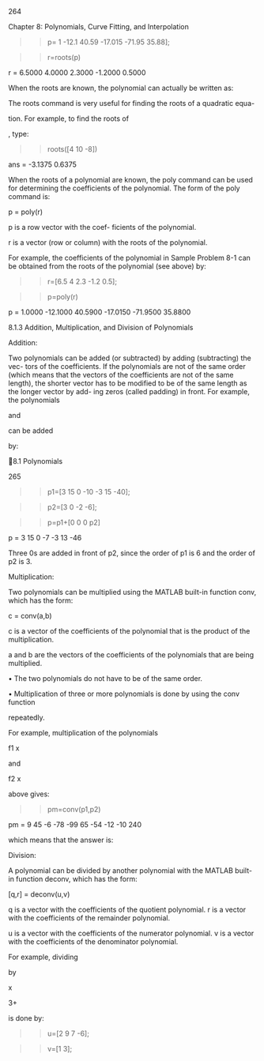264

Chapter 8: Polynomials, Curve Fitting, and Interpolation

>> p= 1 -12.1 40.59 -17.015 -71.95 35.88];

>> r=roots(p)

r =
    6.5000
    4.0000
    2.3000
   -1.2000
    0.5000

When  the  roots  are  known,  the  polynomial  can
actually be written as:

The roots command is very useful for finding the roots of a quadratic equa-

tion. For example, to find the roots of

, type:

>> roots([4 10 -8])

ans =
   -3.1375
    0.6375

When  the  roots  of  a  polynomial  are  known,  the  poly  command  can  be
used for determining the coefficients of the polynomial. The form of the poly
command is:

p = poly(r)

p is a row vector with the coef-
ficients of the polynomial.

r is a vector (row or column)
with the roots of the polynomial.

For example, the coefficients of the polynomial in Sample Problem 8-1 can be
obtained from the roots of the polynomial (see above) by:

>> r=[6.5 4 2.3 -1.2 0.5];

>> p=poly(r)

p =
    1.0000  -12.1000   40.5900  -17.0150  -71.9500   35.8800

8.1.3 Addition, Multiplication, and Division of Polynomials

Addition:

Two polynomials can be added (or subtracted) by adding (subtracting) the vec-
tors  of  the  coefficients.  If  the  polynomials  are  not  of  the  same  order  (which
means that the vectors of the coefficients are not of the same length), the shorter
vector has to be modified to be of the same length as the longer vector by add-
ing zeros (called padding) in front. For example, the polynomials

 and

 can be added

by:

8.1 Polynomials

265

>> p1=[3 15 0 -10 -3 15 -40];

>> p2=[3 0 -2 -6];

>> p=p1+[0 0 0 p2]

p =
     3    15     0    -7    -3    13   -46

Three 0s are added in front
of p2, since the order of p1
is 6 and the order of p2 is 3.

Multiplication:

Two polynomials can be multiplied using the MATLAB built-in function conv,
which has the form:

c = conv(a,b)

c is a vector of the coefficients
of the polynomial that is the
product of the multiplication.

a  and  b  are  the  vectors  of  the
coefficients  of  the  polynomials
that are being multiplied.

• The two polynomials do not have to be of the same order.

• Multiplication of three or more polynomials is done by using the conv function

repeatedly.

For example, multiplication of the polynomials

f1 x

 and

f2 x

 above gives:

>> pm=conv(p1,p2)

pm =
     9    45    -6   -78   -99    65   -54   -12   -10   240

which means that the answer is:

Division:

A polynomial can be divided by another polynomial with the MATLAB built-in
function deconv, which has the form:

[q,r] = deconv(u,v)

q  is  a  vector  with  the  coefficients
of the quotient polynomial.
r  is  a  vector  with  the  coefficients
of the remainder polynomial.

u is a vector with the coefficients of
the numerator polynomial.
v is a vector with the coefficients of
the denominator polynomial.

For example, dividing

 by

x

3+

 is done by:

>> u=[2 9 7 -6];

>> v=[1 3];

